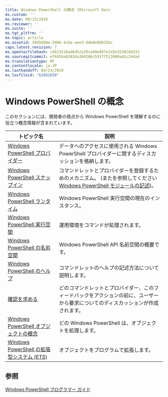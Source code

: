 ```yaml
---
title: Windows PowerShell の概念 |Microsoft Docs
ms.custom: ''
ms.date: 09/13/2016
ms.reviewer: ''
ms.suite: ''
ms.tgt_pltfrm: ''
ms.topic: article
ms.assetid: 3dd5608e-50b6-4c6a-aee3-dde0e86032bc
caps.latest.revision: 7
ms.openlocfilehash: c4b13518ad6452a39ca49e897e1d3e353818d332
ms.sourcegitcommit: e7445ba8203da304286c591ff513900ad1c244a4
ms.translationtype: MT
ms.contentlocale: ja-JP
ms.lasthandoff: 04/23/2019
ms.locfileid: "62081038"
---
```

# <a name="windows-powershell-concepts"></a>Windows PowerShell の概念

このセクションには、開発者の視点から Windows PowerShell を理解するのに役立つ概念情報が含まれています。

|トピック名|説明|
|----------------|-----------------|
|[Windows PowerShell プロバイダー](http://msdn.microsoft.com/en-us/a65c5c75-1131-4ade-90d3-a613dbe620e9)|データへのアクセスに使用される Windows PowerShell プロバイダーに関するディスカッションを格納します。|
|[Windows PowerShell スナップイン](http://msdn.microsoft.com/en-us/20e081a9-522c-48bf-9f21-faaf8cca2e82)|コマンドレットとプロバイダーを登録するためのメカニズム。 (またを参照してください[Windows PowerShell モジュールの記述](../module/writing-a-windows-powershell-module.md))。|
|[Windows PowerShell ランタイム](http://msdn.microsoft.com/en-us/949f06e8-0224-4cd3-bbad-a0cebbb5dec8)|Windows PowerShell 実行空間の現在のインスタンス。|
|[Windows PowerShell 実行空間](http://msdn.microsoft.com/en-us/a1582cfe-f06d-4aff-adc6-71f49a860ce9)|運用環境をコマンドが処理されます。|
|[Windows PowerShell の名前空間](http://msdn.microsoft.com/en-us/04bd2841-e90c-47d2-8a1f-3aeb3df35176)|Windows PowerShell API 名前空間の概要です。|
|[Windows PowerShell のヘルプ](http://msdn.microsoft.com/en-us/097b7c1c-a056-4b36-9c86-65b2ee702fc7)|コマンドレットのヘルプの記述方法について説明します。|
|[確認を求める](../cmdlet/requesting-confirmation-from-cmdlets.md)|どのコマンドレットとプロバイダー、このフィードバックをアクションの前に、ユーザーから要求についてのディスカッションが作成されます。|
|[Windows PowerShell オブジェクトの概念](http://msdn.microsoft.com/en-us/a1449178-b6fd-4ca8-a5e1-d747c2c54181)|どの Windows PowerShell は、オブジェクトを処理します。|
|[Windows PowerShell の拡張型システム (ETS)](http://msdn.microsoft.com/en-us/12700631-be23-4e6b-9bf0-81ea0d166353)|オブジェクトをプログラムで拡張します。|

## <a name="see-also"></a>参照

[Windows PowerShell プログラマー ガイド](./windows-powershell-programmer-s-guide.md)